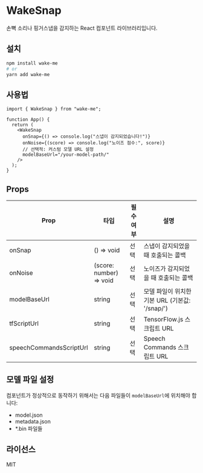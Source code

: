 # WakeSnap

손뼉 소리나 핑거스냅을 감지하는 React 컴포넌트 라이브러리입니다.

## 설치

```bash
npm install wake-me
# or
yarn add wake-me
```

## 사용법

```tsx
import { WakeSnap } from "wake-me";

function App() {
  return (
    <WakeSnap
      onSnap={() => console.log("스냅이 감지되었습니다!")}
      onNoise={(score) => console.log("노이즈 점수:", score)}
      // 선택적: 커스텀 모델 URL 설정
      modelBaseUrl="/your-model-path/"
    />
  );
}
```

## Props

| Prop                    | 타입                    | 필수 여부 | 설명                                           |
| ----------------------- | ----------------------- | --------- | ---------------------------------------------- |
| onSnap                  | () => void              | 선택      | 스냅이 감지되었을 때 호출되는 콜백             |
| onNoise                 | (score: number) => void | 선택      | 노이즈가 감지되었을 때 호출되는 콜백           |
| modelBaseUrl            | string                  | 선택      | 모델 파일이 위치한 기본 URL (기본값: '/snap/') |
| tfScriptUrl             | string                  | 선택      | TensorFlow.js 스크립트 URL                     |
| speechCommandsScriptUrl | string                  | 선택      | Speech Commands 스크립트 URL                   |

## 모델 파일 설정

컴포넌트가 정상적으로 동작하기 위해서는 다음 파일들이 `modelBaseUrl`에 위치해야 합니다:

- model.json
- metadata.json
- \*.bin 파일들

## 라이선스

MIT

